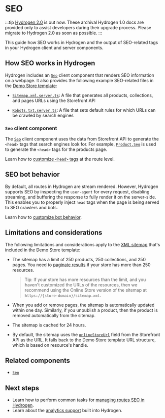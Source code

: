 # SEO


:::tip
[Hydrogen 2.0](https://hydrogen.shopify.dev) is out now. These archival Hydrogen 1.0 docs are provided only to assist developers during their upgrade process. Please migrate to Hydrogen 2.0 as soon as possible.
:::



This guide how SEO works in Hydrogen and the output of SEO-related tags in your Hydrogen client and server components.

## How SEO works in Hydrogen

Hydrogen includes an [`Seo`](/docs/components/primitive/seo/) client component that renders SEO information on a webpage. It also provides the following example SEO-related files in the [Demo Store template](/docs/tutorials/getting-started/templates/):

- [`Sitemap.xml.server.ts`](https://github.com/Shopify/hydrogen/blob/main/templates/demo-store/src/routes/sitemap.xml.server.ts): A file that generates all products, collections, and pages URLs using the Storefront API

- [`Robots.txt.server.ts`](https://github.com/Shopify/hydrogen/blob/main/templates/demo-store/src/routes/robots.txt.server.ts): A file that sets default rules for which URLs can be crawled by search engines

### `Seo` client component

The [`Seo`](/docs/components/primitive/seo/) client component uses the data from Storefront API to generate the `<head>` tags that search engines look for. For example, [`Product.Seo`](https://shopify.dev/api/storefront/latest/objects/Product/) is used to generate the `<head>` tags for the products page.

Learn how to [customize `<head>` tags](/docs/tutorials/seo/manage-seo.md#customize-seo-at-the-route-level) at the route level.

## SEO bot behavior

By default, all routes in Hydrogen are stream rendered. However, Hydrogen supports SEO by inspecting the `user-agent` for every request, disabling streaming, and buffering the response to fully render it on the server-side. This enables you to properly inject `head` tags when the page is being served to SEO crawlers and bots.

Learn how to [customize bot behavior](/docs/tutorials/seo/manage-seo.md#seo-bots).

## Limitations and considerations

The following limitations and considerations apply to the [XML sitemap](https://github.com/Shopify/hydrogen/blob/main/templates/demo-store/src/routes/sitemap.xml.server.ts) that's included in the Demo Store template:

- The sitemap has a limit of 250 products, 250 collections, and 250 pages. You need to [paginate results](https://shopify.dev/docs/api/usage/pagination-graphql) if your store has more than 250 resources.

  > Tip:
  > If your store has more resources than the limit, and you haven't customized the URLs of the resources, then we recommend using the Online Store version of the sitemap at `https://{store-domain}/sitemap.xml`.

- When you add or remove pages, the sitemap is automatically updated within one day. Similarly, if you unpublish a product, then the product is removed automatically from the sitemap.

- The sitemap is cached for 24 hours.

- By default, the sitemap uses the [`onlineStoreUrl`](https://shopify.dev/api/storefront/latest/objects/Product) field from the Storefront API as the URL. It falls back to the Demo Store template URL structure, which is based on resource's handle.

## Related components

- [`Seo`](/docs/components/primitive/seo/)

## Next steps

- Learn how to perform common tasks for [managing routes SEO in Hydrogen](/docs/tutorials/seo/manage-seo/).
- Learn about the [analytics support](/docs/tutorials/analytics/) built into Hydrogen.
